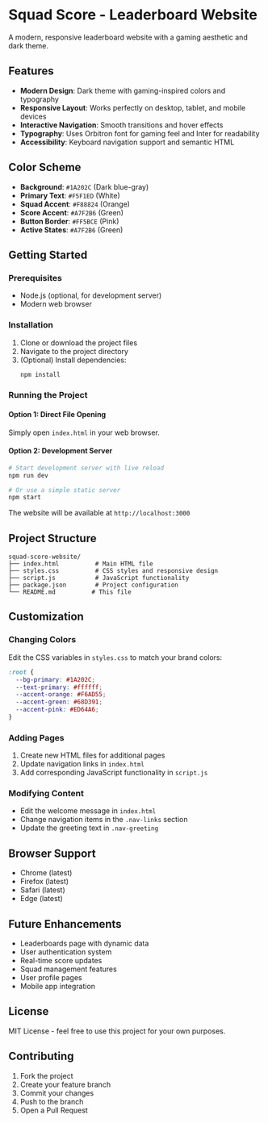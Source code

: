 # Squad Score - Leaderboard Website
A modern, responsive leaderboard website with a gaming aesthetic and dark theme.

## Features

- **Modern Design**: Dark theme with gaming-inspired colors and typography
- **Responsive Layout**: Works perfectly on desktop, tablet, and mobile devices
- **Interactive Navigation**: Smooth transitions and hover effects
- **Typography**: Uses Orbitron font for gaming feel and Inter for readability
- **Accessibility**: Keyboard navigation support and semantic HTML

## Color Scheme

- **Background**: `#1A202C` (Dark blue-gray)
- **Primary Text**: `#F5F1ED` (White)
- **Squad Accent**: `#F88824` (Orange)
- **Score Accent**: `#A7F2B6` (Green)
- **Button Border**: `#FF5BCE` (Pink)
- **Active States**: `#A7F2B6` (Green)

## Getting Started

### Prerequisites

- Node.js (optional, for development server)
- Modern web browser

### Installation

1. Clone or download the project files
2. Navigate to the project directory
3. (Optional) Install dependencies:
   ```bash
   npm install
   ```

### Running the Project

#### Option 1: Direct File Opening
Simply open `index.html` in your web browser.

#### Option 2: Development Server
```bash
# Start development server with live reload
npm run dev

# Or use a simple static server
npm start
```

The website will be available at `http://localhost:3000`

## Project Structure

```
squad-score-website/
├── index.html          # Main HTML file
├── styles.css          # CSS styles and responsive design
├── script.js           # JavaScript functionality
├── package.json        # Project configuration
└── README.md          # This file
```

## Customization

### Changing Colors
Edit the CSS variables in `styles.css` to match your brand colors:

```css
:root {
  --bg-primary: #1A202C;
  --text-primary: #ffffff;
  --accent-orange: #F6AD55;
  --accent-green: #68D391;
  --accent-pink: #ED64A6;
}
```

### Adding Pages
1. Create new HTML files for additional pages
2. Update navigation links in `index.html`
3. Add corresponding JavaScript functionality in `script.js`

### Modifying Content
- Edit the welcome message in `index.html`
- Change navigation items in the `.nav-links` section
- Update the greeting text in `.nav-greeting`

## Browser Support

- Chrome (latest)
- Firefox (latest)
- Safari (latest)
- Edge (latest)

## Future Enhancements

- Leaderboards page with dynamic data
- User authentication system
- Real-time score updates
- Squad management features
- User profile pages
- Mobile app integration

## License

MIT License - feel free to use this project for your own purposes.

## Contributing

1. Fork the project
2. Create your feature branch
3. Commit your changes
4. Push to the branch
5. Open a Pull Request
